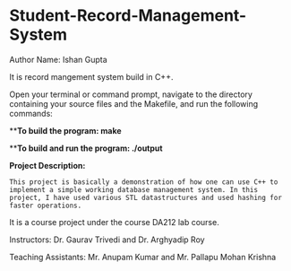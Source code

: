 # Student-Record-Management-System
Author Name: Ishan Gupta

It is record mangement system build in C++.

Open your terminal or command prompt, navigate to the directory containing your source files and the Makefile, and run the following commands:

****To build the program: make**

****To build and run the program: ./output**

**Project Description:**

    This project is basically a demonstration of how one can use C++ to implement a simple working database management system. In this project, I have used various STL datastructures and used hashing for faster operations. 

It is a course project under the course DA212 lab course.

Instructors: Dr. Gaurav Trivedi and Dr. Arghyadip Roy

Teaching Assistants: Mr. Anupam Kumar and Mr. Pallapu Mohan Krishna
